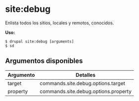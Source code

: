 # site:debug
Enlista todos los sitios, locales y remotos, conocidos.

**Uso:**
```
$ drupal site:debug [arguments]
$ sd  
```

## Argumentos disponibles
Argumento | Detalles
---------|-------------
target | commands.site.debug.options.target
property | commands.site.debug.options.property
